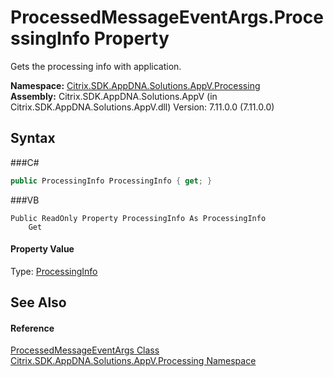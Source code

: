 # ProcessedMessageEventArgs.ProcessingInfo Property 
 

Gets the processing info with application.

**Namespace:**&nbsp;<a href="N_Citrix_SDK_AppDNA_Solutions_AppV_Processing">Citrix.SDK.AppDNA.Solutions.AppV.Processing</a><br />**Assembly:**&nbsp;Citrix.SDK.AppDNA.Solutions.AppV (in Citrix.SDK.AppDNA.Solutions.AppV.dll) Version: 7.11.0.0 (7.11.0.0)

## Syntax

###C#
```csharp
public ProcessingInfo ProcessingInfo { get; }
```

###VB
```vbnet
Public ReadOnly Property ProcessingInfo As ProcessingInfo
	Get
```


#### Property Value
Type: <a href="T_Citrix_SDK_AppDNA_Solutions_AppV_Processing_ProcessingInfo">ProcessingInfo</a>

## See Also


#### Reference
<a href="T_Citrix_SDK_AppDNA_Solutions_AppV_Processing_ProcessedMessageEventArgs">ProcessedMessageEventArgs Class</a><br /><a href="N_Citrix_SDK_AppDNA_Solutions_AppV_Processing">Citrix.SDK.AppDNA.Solutions.AppV.Processing Namespace</a><br />